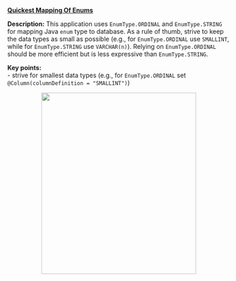 **[Quickest Mapping Of Enums](https://github.com/AnghelLeonard/Hibernate-SpringBoot/tree/master/HibernateSpringBootEnumStringInt)**
 
**Description:** This application uses `EnumType.ORDINAL` and `EnumType.STRING` for mapping Java `enum` type to database. As a rule of thumb, strive to keep the data types as small as possible (e.g., for `EnumType.ORDINAL` use `SMALLINT`, while for `EnumType.STRING` use `VARCHAR(n)`). Relying on `EnumType.ORDINAL` should be more efficient but is less expressive than `EnumType.STRING`.

**Key points:**\
     - strive for smallest data types (e.g., for `EnumType.ORDINAL` set `@Column(columnDefinition = "SMALLINT")`)
     
<a href="https://leanpub.com/java-persistence-performance-illustrated-guide"><p align="center"><img src="https://github.com/AnghelLeonard/Hibernate-SpringBoot/blob/master/Java%20Persistence%20Performance%20Illustrated%20Guide.jpg" height="410" width="350"/></p></a>
